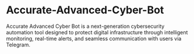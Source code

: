 # Accurate-Advanced-Cyber-Bot
Accurate Advanced Cyber Bot is a next-generation cybersecurity automation tool designed to protect digital infrastructure through intelligent monitoring, real-time alerts, and seamless communication with users via Telegram.
